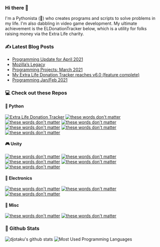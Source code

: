 ### Hi there 👋

<!--
**djotaku/djotaku** is a ✨ _special_ ✨ repository because its `README.md` (this file) appears on your GitHub profile.

Here are some ideas to get you started:

- 🔭 I’m currently working on ...
- 🌱 I’m currently learning ...
- 👯 I’m looking to collaborate on ...
- 🤔 I’m looking for help with ...
- 💬 Ask me about ...
- 📫 How to reach me: ...
- 😄 Pronouns: ...
- ⚡ Fun fact: ...
-->

I'm a Pythonista (🐍) who creates programs and scripts to solve problems in my life. I'm also dabbling in video game development. My ultimate achievement is the ELDonationTracker below, which is a utility for folks raising money via the Extra Life charity.

### ✍ Latest Blog Posts

<!-- BLOG-POST-LIST:START -->
- [Programming Update for April 2021](https://www.ericsbinaryworld.com/2021/05/03/programming-update-for-april-2021/)
- [Mozilla’s Legacy](https://www.ericsbinaryworld.com/2021/04/20/mozillas-legacy/)
- [Programming Projects: March 2021](https://www.ericsbinaryworld.com/2021/04/04/programming-projects-march-2021/)
- [My Extra Life Donation Tracker reaches v6.0 (feature complete)](https://www.ericsbinaryworld.com/2021/03/14/my-extra-life-donation-tracker-reaches-v6-0-feature-complete/)
- [Programming Jan/Feb 2021](https://www.ericsbinaryworld.com/2021/03/01/programming-jan-feb-2021/)
<!-- BLOG-POST-LIST:END --> 


### 💻 Check out these Repos

#### 🐍 Python

[![Extra Life Donation Tracker](https://github-readme-stats.vercel.app/api/pin/?username=djotaku&repo=ELDonationTracker&theme=dark)](http://djotaku.github.io/ELDonationTracker/)
[![these words don't matter](https://github-readme-stats.vercel.app/api/pin/?username=djotaku&repo=Snap-in-Time&theme=dark)](https://github.com/djotaku/Snap-in-Time)
[![these words don't matter](https://github-readme-stats.vercel.app/api/pin/?username=djotaku&repo=Civilization_VI_Play_By_Cloud_Webhook_with_FastAPI&theme=dark)](https://github.com/djotaku/Civilization_VI_Play_By_Cloud_Webhook_with_FastAPI)
[![these words don't matter](https://github-readme-stats.vercel.app/api/pin/?username=djotaku&repo=amortization&theme=dark)](https://github.com/djotaku/amortization)
[![these words don't matter](https://github-readme-stats.vercel.app/api/pin/?username=djotaku&repo=starwarsspoilergenerator&theme=dark)](https://github.com/djotaku/starwarsspoilergenerator)
[![these words don't matter](https://github-readme-stats.vercel.app/api/pin/?username=djotaku&repo=photo_stats&theme=dark)](https://github.com/djotaku/photo_stats)
[![these words don't matter](https://github-readme-stats.vercel.app/api/pin/?username=djotaku&repo=raspi_garage_alert&theme=dark)](https://github.com/djotaku/raspi_garage_alert)


#### 🎮 Unity

[![these words don't matter](https://github-readme-stats.vercel.app/api/pin/?username=djotaku&repo=Eric-s-Comet-Competition&theme=dark)](https://github.com/djotaku/Eric-s-Comet-Competition)
[![these words don't matter](https://github-readme-stats.vercel.app/api/pin/?username=djotaku&repo=RealTimeStrategy_2&theme=dark)](https://github.com/djotaku/RealTimeStrategy_2)
[![these words don't matter](https://github-readme-stats.vercel.app/api/pin/?username=djotaku&repo=Tilevania&theme=dark)](https://github.com/djotaku/Tilevania)
[![these words don't matter](https://github-readme-stats.vercel.app/api/pin/?username=djotaku&repo=Glitch-Garden&theme=dark)](https://github.com/djotaku/Glitch-Garden)
[![these words don't matter](https://github-readme-stats.vercel.app/api/pin/?username=djotaku&repo=laserdefender&theme=dark)](https://github.com/djotaku/laserdefender)

#### 🔌 Electronics
[![these words don't matter](https://github-readme-stats.vercel.app/api/pin/?username=djotaku&repo=qtpy_streamdeck&theme=dark)](https://github.com/djotaku/qtpy_streamdeck)
[![these words don't matter](https://github-readme-stats.vercel.app/api/pin/?username=djotaku&repo=scratch_qtpy_circuitpython_piano&theme=dark)](https://github.com/djotaku/scratch_qtpy_circuitpython_piano)
[![these words don't matter](https://github-readme-stats.vercel.app/api/pin/?username=djotaku&repo=BBQThermostat&theme=dark)](https://github.com/djotaku/BBQThermostat)

#### 🚀 Misc

[![these words don't matter](https://github-readme-stats.vercel.app/api/pin/?username=djotaku&repo=adventofcode&theme=dark)](https://github.com/djotaku/adventofcode)
[![these words don't matter](https://github-readme-stats.vercel.app/api/pin/?username=djotaku&repo=Atmel-Web-Server&theme=dark)](https://github.com/djotaku/Atmel-Web-Server)

### 🎲 Github Stats

![djotaku's github stats](https://github-readme-stats.vercel.app/api?username=djotaku&show_icons=true&theme=dark)
![Most Used Programming Languages](https://github-readme-stats.vercel.app/api/top-langs/?username=djotaku&theme=dark&langs_count=3)
